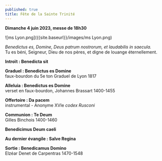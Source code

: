 ```yaml
---
published: true
title: Fête de la Sainte Trinité
---
```

**Dimanche 4 juin 2023, messe de 18h30**

![ms Lyon.png]({{site.baseurl}}/images/ms Lyon.png)

*Benedictus es, Domine, Deus patrum nostrorum, et laudabilis in saecula.*  
Tu es béni, Seigneur, Dieu de nos pères, et digne de louange éternellement.

**Introït : Benedicta sit**

**Graduel : Benedictus es Domine**  
faux-bourdon du 5e ton Graduel de Lyon 1817

**Alleluia : Benedictus es Domine**  
verset en faux-bourdon, Johannes Brassart 1400-1455

**Offertoire : Da pacem**   
instrumental - Anonyme XVIe *codex Rusconi*  

**Communion : Te Deum**  
Gilles Binchois 1400-1460

**Benedicimus Deum caeli**

**Au dernier évangile : Salve Regina**

**Sortie : Benedicamus Domino**  
Elzéar Denet de Carpentras 1470-1548

